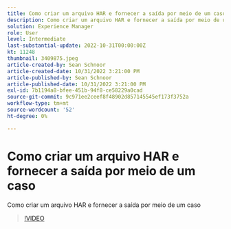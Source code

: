 ```yaml
---
title: Como criar um arquivo HAR e fornecer a saída por meio de um caso
description: Como criar um arquivo HAR e fornecer a saída por meio de um caso
solution: Experience Manager
role: User
level: Intermediate
last-substantial-update: 2022-10-31T00:00:00Z
kt: 11248
thumbnail: 3409875.jpeg
article-created-by: Sean Schnoor
article-created-date: 10/31/2022 3:21:00 PM
article-published-by: Sean Schnoor
article-published-date: 10/31/2022 3:21:00 PM
exl-id: 7b1194a8-bfee-451b-94f8-ce58229a0cad
source-git-commit: 9c971ee2ceef8f48902d857145545ef173f3752a
workflow-type: tm+mt
source-wordcount: '52'
ht-degree: 0%

---
```


# Como criar um arquivo HAR e fornecer a saída por meio de um caso

Como criar um arquivo HAR e fornecer a saída por meio de um caso

>[!VIDEO](https://video.tv.adobe.com/v/3409875/?quality=12&learn=on)
